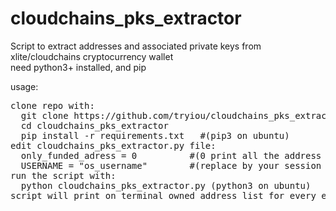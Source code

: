 # cloudchains_pks_extractor
Script to extract addresses and associated private keys from xlite/cloudchains cryptocurrency wallet\
need python3+ installed, and pip

usage:
<pre>
clone repo with:
  git clone https://github.com/tryiou/cloudchains_pks_extractor.git 
  cd cloudchains_pks_extractor
  pip install -r requirements.txt   #(pip3 on ubuntu)
edit cloudchains_pks_extractor.py file:
  only_funded_adress = 0          #(0 print all the address list, 1 print only address with funds)
  USERNAME = "os_username"        #(replace by your session username)
run the script with:
  python cloudchains_pks_extractor.py (python3 on ubuntu)
script will print on terminal owned address list for every enabled coins and associated PKs
</pre>
